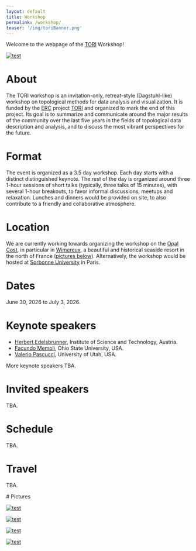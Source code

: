 ```yaml
---
layout: default
title: Workshop
permalink: /workshop/
teaser: '/img/toriBanner.png'
---
```


Welcome to the webpage of the [TORI](https://erc-tori.github.io/) Workshop!

[![test](https://upload.wikimedia.org/wikipedia/commons/thumb/6/6c/Wimereux_estuaire.jpg/800px-Wimereux_estuaire.jpg?20140310224706)](https://upload.wikimedia.org/wikipedia/commons/thumb/6/6c/Wimereux_estuaire.jpg/800px-Wimereux_estuaire.jpg?20140310224706)

# About
The TORI workshop is an invitation-only, retreat-style (Dagstuhl-like) workshop on topological methods for data analysis and visualization. It is funded by the [ERC](https://erc.europa.eu/) project [TORI](https://erc-tori.github.io/) and organized to mark the end of this project. Its goal is to summarize and communicate around the major results of the community over the last five years in the fields of topological data description and analysis, and to discuss the most vibrant perspectives for the future.

# Format
The event is organized as a 3.5 day workshop. Each day starts with a distinct distinguished keynote.
The rest of the day is organized around three 1-hour sessions of short talks (typically, three talks of 15 minutes), with several 1-hour breakouts, to favor informal discussions, meetups and relaxation.
Lunches and dinners would be provided on site, to also contribute to a friendly and collaborative atmosphere.

# Location

We are currently working towards organizing the workshop on the 
[Opal Cost](https://en.wikipedia.org/wiki/C%C3%B4te_d%27Opale), in particular in 
[Wimereux](https://en.wikipedia.org/wiki/Wimereux), a beautiful and historical seaside resort in the north of France (<a href='../workshop/index.html#pictures'>pictures below</a>). Alternatively, the workshop would be hosted at [Sorbonne University](https://www.sorbonne-universite.fr/en) in Paris.


# Dates
June 30, 2026 to July 3, 2026.

# Keynote speakers
- [Herbert Edelsbrunner](https://pub.ista.ac.at/~edels/),  Institute of Science and Technology, Austria. 
- [Facundo Memoli](https://facundo-memoli.org/), Ohio State University, USA.
- [Valerio Pascucci](https://www.sci.utah.edu/people/pascucci), University of Utah, USA.

More keynote speakers TBA.

# Invited speakers
TBA.

# Schedule 
TBA.

# Travel
TBA.

<a name="pictures">
# Pictures


[![test](https://upload.wikimedia.org/wikipedia/commons/thumb/a/a2/Cap_Blanc-Nez.jpg/800px-Cap_Blanc-Nez.jpg?20190602152204)](https://upload.wikimedia.org/wikipedia/commons/thumb/a/a2/Cap_Blanc-Nez.jpg/800px-Cap_Blanc-Nez.jpg?20190602152204)

[![test](https://upload.wikimedia.org/wikipedia/commons/thumb/f/fe/FranceGrisNez2Dover.jpg/800px-FranceGrisNez2Dover.jpg?20171021091959)](https://upload.wikimedia.org/wikipedia/commons/thumb/f/fe/FranceGrisNez2Dover.jpg/800px-FranceGrisNez2Dover.jpg?20171021091959)

[![test](https://upload.wikimedia.org/wikipedia/commons/thumb/2/29/LL_49_-_WIMEREUX_-_La_Rue_Carnot.JPG/800px-LL_49_-_WIMEREUX_-_La_Rue_Carnot.JPG?20121203063917)](https://upload.wikimedia.org/wikipedia/commons/thumb/2/29/LL_49_-_WIMEREUX_-_La_Rue_Carnot.JPG/800px-LL_49_-_WIMEREUX_-_La_Rue_Carnot.JPG?20121203063917)

[![test](https://upload.wikimedia.org/wikipedia/commons/thumb/d/db/0_Digue_Promenade_Michel_Hamiot_-_Wimereux.JPG/800px-0_Digue_Promenade_Michel_Hamiot_-_Wimereux.JPG?20140327131419)](https://upload.wikimedia.org/wikipedia/commons/thumb/d/db/0_Digue_Promenade_Michel_Hamiot_-_Wimereux.JPG/800px-0_Digue_Promenade_Michel_Hamiot_-_Wimereux.JPG?20140327131419)


